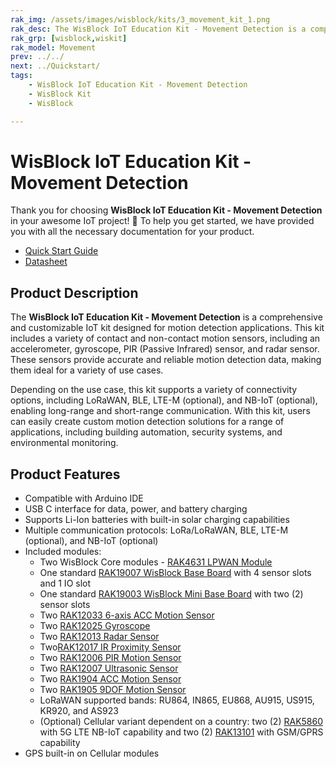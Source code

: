 ```yaml
---
rak_img: /assets/images/wisblock/kits/3_movement_kit_1.png
rak_desc: The WisBlock IoT Education Kit - Movement Detection is a comprehensive and customizable IoT kit that includes contact and non-contact motion sensors like accelerometers, gyroscope, PIR, and radar. It also supports different connectivity options like LoRaWAN, BLE, LTE-M, and NB-IoT.
rak_grp: [wisblock,wiskit]
rak_model: Movement
prev: ../../
next: ../Quickstart/
tags:
    - WisBlock IoT Education Kit - Movement Detection
    - WisBlock Kit
    - WisBlock

---
```


# WisBlock IoT Education Kit - Movement Detection

Thank you for choosing **WisBlock IoT Education Kit - Movement Detection** in your awesome IoT project! 🎉 To help you get started, we have provided you with all the necessary documentation for your product.


* [Quick Start Guide](../Quickstart/)
* [Datasheet](../Datasheet/)

## Product Description

The **WisBlock IoT Education Kit - Movement Detection** is a comprehensive and customizable IoT kit designed for motion detection applications. This kit includes a variety of contact and non-contact motion sensors, including an accelerometer, gyroscope, PIR (Passive Infrared) sensor, and radar sensor. These sensors provide accurate and reliable motion detection data, making them ideal for a variety of use cases.

Depending on the use case, this kit supports a variety of connectivity options, including LoRaWAN, BLE, LTE-M (optional), and NB-IoT (optional), enabling long-range and short-range communication. With this kit, users can easily create custom motion detection solutions for a range of applications, including building automation, security systems, and environmental monitoring.

## Product Features

- Compatible with Arduino IDE
- USB C interface for data, power, and battery charging
- Supports Li-Ion batteries with built-in solar charging capabilities
- Multiple communication protocols: LoRa/LoRaWAN, BLE, LTE-M (optional), and NB-IoT (optional)
- Included modules:
    - Two WisBlock Core modules - [RAK4631 LPWAN Module](https://docs.rakwireless.com/Product-Categories/WisBlock/RAK4631/Quickstart/)
    - One standard [RAK19007 WisBlock Base Board](https://docs.rakwireless.com/Product-Categories/WisBlock/RAK19007/Quickstart/) with 4 sensor slots and 1 IO slot
    - One standard [RAK19003 WisBlock Mini Base Board](/Product-Categories/WisBlock/RAK19003/Quickstart/) with two (2) sensor slots
    - Two [RAK12033 6-axis ACC Motion Sensor](/Product-Categories/WisBlock/RAK12033/Quickstart/)
    - Two [RAK12025 Gyroscope](/Product-Categories/WisBlock/RAK12025/Quickstart/)
    - Two [RAK12013 Radar Sensor](/Product-Categories/WisBlock/RAK12013/Quickstart/)
    - Two[RAK12017 IR Proximity Sensor](/Product-Categories/WisBlock/RAK12017/Quickstart/)
    - Two [RAK12006 PIR Motion Sensor](/Product-Categories/WisBlock/RAK12006/Quickstart/)
    - Two [RAK12007 Ultrasonic Sensor](/Product-Categories/WisBlock/RAK12007/Quickstart/)
    - Two [RAK1904 ACC Motion Sensor](/Product-Categories/WisBlock/RAK1904/Quickstart/)
    - Two [RAK1905 9DOF Motion Sensor](/Product-Categories/WisBlock/RAK1905/Quickstart/)
    - LoRaWAN supported bands: RU864, IN865, EU868, AU915, US915, KR920, and AS923
    - (Optional) Cellular variant dependent on a country: two (2) [RAK5860](/Product-Categories/WisBlock/RAK5860/Quickstart/) with 5G LTE NB-IoT capability and two (2) [RAK13101](/Product-Categories/WisBlock/RAK13101/Quickstart/) with GSM/GPRS capability
- GPS built-in on Cellular modules